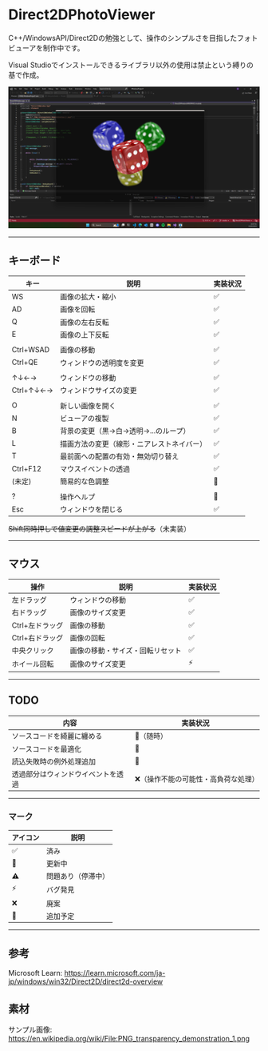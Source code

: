 # Direct2DPhotoViewer

C++/WindowsAPI/Direct2Dの勉強として、操作のシンプルさを目指したフォトビューアを制作中です。

Visual Studioでインストールできるライブラリ以外の使用は禁止という縛りの基で作成。

![スクリーンショット](./Screenshot.png)

--- 

## キーボード
|キー|説明|実装状況|
|--|--|--|
|WS|画像の拡大・縮小|✅|
|AD|画像を回転|✅|
|Q|画像の左右反転|✅|
|E|画像の上下反転|✅|
||||
|Ctrl+WSAD|画像の移動|✅|
|Ctrl+QE|ウィンドウの透明度を変更|✅|
||||
|↑↓←→|ウィンドウの移動|✅|
|Ctrl+↑↓←→|ウィンドウサイズの変更|✅|
||||
|O|新しい画像を開く|✅|
|N|ビューアの複製|✅|
|B|背景の変更（黒→白→透明→...のループ）|✅|
|L|描画方法の変更（線形・ニアレストネイバー）|✅|
|T|最前面への配置の有効・無効切り替え|✅|
|Ctrl+F12|マウスイベントの透過|✅|
|(未定)|簡易的な色調整|📝|
||||
|?|操作ヘルプ|📝|
|Esc|ウィンドウを閉じる|✅|

~~Shift同時押しで値変更の調整スピードが上がる~~（未実装）

---
## マウス
|操作|説明|実装状況|
|--|--|--|
|左ドラッグ|ウィンドウの移動|✅|
|右ドラッグ|画像のサイズ変更|✅|
|Ctrl+左ドラッグ|画像の移動|✅|
|Ctrl+右ドラッグ|画像の回転|✅|
|中央クリック|画像の移動・サイズ・回転リセット|✅|
|ホイール回転|画像のサイズ変更|⚡|

---
## TODO
|内容|実装状況|
|--|--|
|ソースコードを綺麗に纏める|🔄️（随時）|
|ソースコードを最適化|🔄️|
|読込失敗時の例外処理追加|🔄️|
|透過部分はウィンドウイベントを透過|❌（操作不能の可能性・高負荷な処理）|

---
### マーク
|アイコン|説明|
|--|--|
|✅|済み|
|🔄️|更新中|
|⚠️|問題あり（停滞中）|
|⚡|バグ発見|
|❌|廃案|
|📝|追加予定|

---
## 参考
Microsoft Learn: https://learn.microsoft.com/ja-jp/windows/win32/Direct2D/direct2d-overview

## 素材
サンプル画像: https://en.wikipedia.org/wiki/File:PNG_transparency_demonstration_1.png